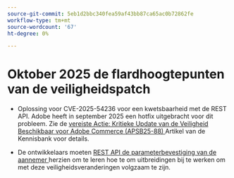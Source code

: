 ```yaml
---
source-git-commit: 5eb1d2bbc340fea59af43bb87ca65ac0b72862fe
workflow-type: tm+mt
source-wordcount: '67'
ht-degree: 0%

---
```

# Oktober 2025 de flardhoogtepunten van de veiligheidspatch

* Oplossing voor CVE-2025-54236 voor een kwetsbaarheid met de REST API. Adobe heeft in september 2025 een hotfix uitgebracht voor dit probleem. Zie de [ vereiste Actie: Kritieke Update van de Veiligheid Beschikbaar voor Adobe Commerce (APSB25-88) ](https://experienceleague.adobe.com/en/docs/experience-cloud-kcs/kbarticles/ka-27397) Artikel van de Kennisbank voor details.<!-- AC-15379 -->

* De ontwikkelaars moeten [ REST API de parameterbevestiging van de aannemer ](https://developer.adobe.com/commerce/php/development/components/web-api/services/#rest-api-constructor-parameter-validation) herzien om te leren hoe te om uitbreidingen bij te werken om met deze veiligheidsveranderingen volgzaam te zijn.




